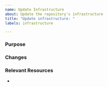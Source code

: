 ```yaml
---
name: Update Infrastructure
about: Update the repository's infrastructure
title: "Update infrastructure: "
labels: infrastructure

---
```


### Purpose


### Changes


### Relevant Resources
- 

